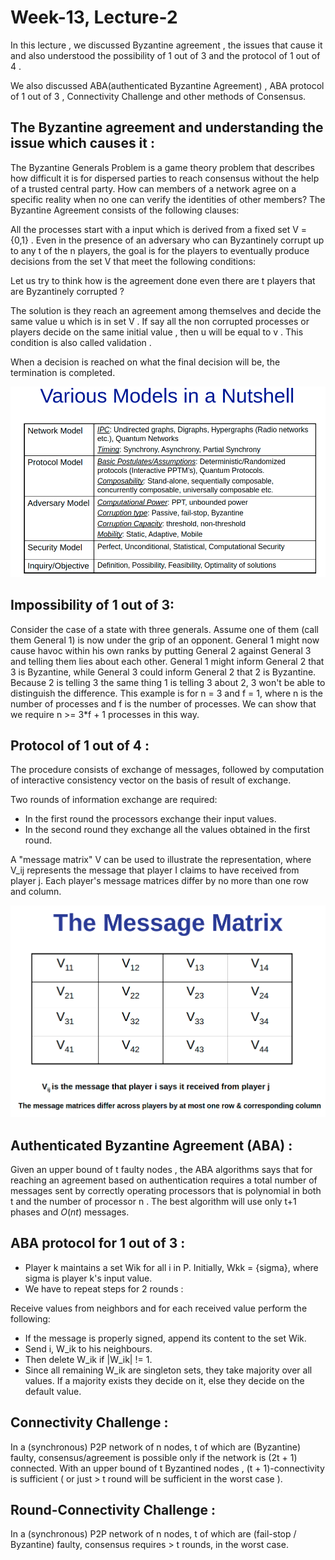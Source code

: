 # Week-13, Lecture-2

In this lecture , we discussed Byzantine agreement , the issues that cause it and also understood the possibility of 1 out of 3 and the protocol of 1 out of 4 .

We also discussed ABA(authenticated Byzantine Agreement) , ABA protocol of 1 out of 3 , Connectivity Challenge and other methods of Consensus.

## The Byzantine agreement and understanding the issue which causes it :

The Byzantine Generals Problem is a game theory problem that describes how difficult it is for dispersed parties to reach consensus without the help of a trusted central party. How can members of a network agree on a specific reality when no one can verify the identities of other members? The Byzantine Agreement consists of the following clauses:

All the processes start with a input which is derived from a fixed set V = {0,1} . Even in the presence of an adversary who can Byzantinely corrupt up to any t of the n players, the goal is for the players to eventually produce decisions from the set V that meet the following conditions:

Let us try to think how is the agreement done even there are t players that are Byzantinely corrupted ?

The solution is they reach an agreement among themselves and decide the same value u which is in set V . If say all the non  corrupted processes or players decide on the same initial value , then u will be equal to v . This condition is also called validation .

When a decision is reached on what the final decision will be, the termination is completed.

<img src="images/lec28_pic1.png" alt="w"></img>

## Impossibility of 1 out of 3:

Consider the case of a state with three generals. Assume one of them (call them General 1) is now under the grip of an opponent. General 1 might now cause havoc within his own ranks by putting General 2 against General 3 and telling them lies about each other. General 1 might inform General 2 that 3 is Byzantine, while General 3 could inform General 2 that 2 is Byzantine. Because 2 is telling 3 the same thing 1 is telling 3 about 2, 3 won't be able to distinguish the difference. This example is for n = 3 and f = 1, where n is the number of processes and f is the number of processes. We can show that we require n >= 3*f + 1 processes in this way.

## Protocol of 1 out of 4 :

The procedure consists of exchange of messages, followed by computation of interactive consistency vector on the basis of result of exchange.

Two rounds of information exchange are required:

- In the first round the processors exchange their input values.
- In the second round they exchange all the values obtained in the first round.

A "message matrix" V can be used to illustrate the representation, where V_ij represents the message that player I claims to have received from player j. Each player's message matrices differ by no more than one row and column.

<img src="images/lec28_pic2.png" alt="w"></img>

## Authenticated Byzantine Agreement (ABA) :

Given an upper bound of t faulty nodes , the ABA algorithms says that for reaching an agreement based on authentication requires a total
number of messages sent by correctly operating processors that is polynomial in both t and the number of processor n . The best algorithm will use only t+1 phases and $O(nt)$ messages.

## ABA protocol for 1 out of 3 :

- Player k maintains a set Wik for all i in P. Initially, Wkk = {sigma}, where sigma is player k's input value.
- We have to repeat steps for 2 rounds :

Receive values from neighbors and for each received value perform the following:

- If the message is properly signed, append its content to the set Wik.
- Send i, W_ik to his neighbours.
- Then delete W_ik if |W_ik| != 1.
- Since all remaining W_ik are singleton sets, they take majority over all values. If a majority exists they decide on it, else they decide on the default value.

## Connectivity Challenge :

In a (synchronous) P2P network of n nodes, t of which are (Byzantine) faulty, consensus/agreement is possible only if the network is (2t + 1) connected.
With an upper bound of t Byzantined nodes , (t + 1)-connectivity is sufficient ( or just > t round will be sufficient in the worst case ).

## Round-Connectivity Challenge :

In a (synchronous) P2P network of n nodes, t of which are (fail-stop / Byzantine) faulty, consensus requires > t rounds, in the worst case.
